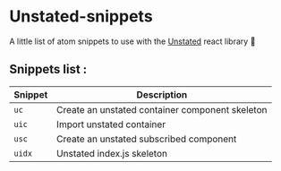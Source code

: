 # Unstated-snippets

A little list of atom snippets to use with the [Unstated](https://github.com/jamiebuilds/unstated) react library :link:

## Snippets list :

| Snippet | Description                                     |
| ------- | ----------------------------------------------- |
| `uc`    | Create an unstated container component skeleton |
| `uic`   | Import unstated container                       |
| `usc`   | Create an unstated subscribed component         |
| `uidx`  | Unstated index.js skeleton                      |
